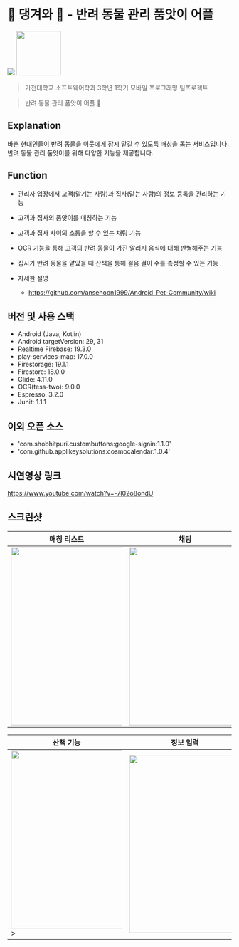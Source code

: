 # 🐶 댕겨와 🐶 - 반려 동물 관리 품앗이 어플

<img src="https://img.shields.io/badge/platform-android-brightgreen">

<img src="https://user-images.githubusercontent.com/63048392/205853056-f6070ee3-dd54-458b-aaaf-1da52aa76e51.png" width="100" height="100">

> 가천대학교 소프트웨어학과 3학년 1학기 모바일 프로그래밍 팀프로젝트

> 반려 동물 관리 품앗이 어플 🐶

## Explanation

바쁜 현대인들이 반려 동물을 이웃에게 잠시 맡길 수 있도록 매칭을 돕는 서비스입니다. 반려 동물 관리 품앗이를 위해 다양한 기능을 제공합니다.

## Function

- 관리자 입장에서 고객(맡기는 사람)과 집사(맡는 사람)의 정보 등록을 관리하는 기능
- 고객과 집사의 품앗이를 매칭하는 기능
- 고객과 집사 사이의 소통을 할 수 있는 채팅 기능
- OCR 기능을 통해 고객의 반려 동물이 가진 알러지 음식에 대해 판별해주는 기능
- 집사가 반려 동물을 맡았을 때 산책을 통해 걸음 걸이 수를 측정할 수 있는 기능

- 자세한 설명 
  - https://github.com/ansehoon1999/Android_Pet-Community/wiki

## 버전 및 사용 스택
- Android (Java, Kotlin)
- Android targetVersion: 29, 31
- Realtime Firebase: 19.3.0
- play-services-map: 17.0.0
- Firestorage: 19.1.1
- Firestore: 18.0.0
- Glide: 4.11.0
- OCR(tess-two): 9.0.0
- Espresso: 3.2.0
- Junit: 1.1.1

## 이외 오픈 소스
- 'com.shobhitpuri.custombuttons:google-signin:1.1.0'
- 'com.github.applikeysolutions:cosmocalendar:1.0.4'

## 시연영상 링크
https://www.youtube.com/watch?v=-7l02o8ondU

## 스크린샷
|매칭 리스트|채팅|OCR|
|---------|--------|------|
|<img src="https://user-images.githubusercontent.com/63048392/205850038-a416aaf0-43f0-4b58-bb99-53ece23c9e86.png" width="250" height="400">|<img src="https://user-images.githubusercontent.com/63048392/205850141-8fe2ad1a-88b9-4c74-ab51-6249d006f217.png" width="250" height="400">|<img src="https://user-images.githubusercontent.com/63048392/205850147-0471b71b-414d-4502-8445-a132543d9ae4.png" width="250" height="400">|

|산책 기능|정보 입력|메인 화면|
|------|------|------|
|<img src="https://user-images.githubusercontent.com/63048392/205850154-4b307db0-37e7-47ba-b578-01e2e6d3dfc5.png" width="250" height="400">>|<img src="https://user-images.githubusercontent.com/63048392/205850160-375c6583-d814-406a-a47a-806a345c7921.png" width="250" height="400">|<img src="https://user-images.githubusercontent.com/63048392/205850166-4ccb07ed-72da-4ecf-b1c1-0e8071c9c9e6.png" width="250" height="400">|
